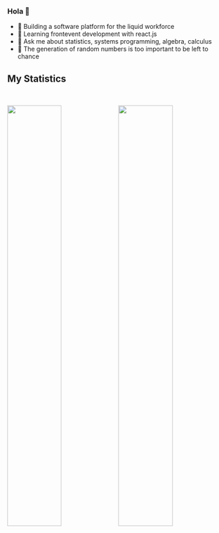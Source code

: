 ### Hola 👋

- 🔭 Building a software platform for the liquid workforce
- 🌱 Learning frontevent development with react.js
- 💬 Ask me about statistics, systems programming, algebra, calculus
- 💭 The generation of random numbers is too important to be left to chance

## My Statistics

<br/>
<p align="left">
  <img width="49.5%" src="https://github-readme-stats.vercel.app/api?username=astradus&show_icons=true&theme=nord&hide_border=true" />
    <img width="49.5%" src="https://github-readme-streak-stats.herokuapp.com/?user=astradus&theme=nord&hide_border=true" />
  </a>
</p>
<br>
